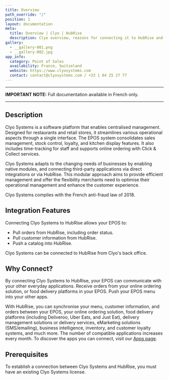 ```yaml
---
title: Overview
path_override: "/"
position: 1
layout: documentation
meta:
  title: Overview | Clyo | HubRise
  description: Clyo overview, reasons for connecting it to HubRise and summary of integrated features. Synchronise data between your EPOS and your apps.
gallery:
  - __gallery-001.png
  - __gallery-002.jpg
app_info:
  category: Point of Sales
  availability: France, Switzeland
  website: https://www.clyosystems.com
  contact: contact@clyosystems.com / +33 1 84 25 27 77
---
```


---

**IMPORTANT NOTE:** Full documentation available <Link href="/fr/apps/clyo" addLocalePrefix={false}>in French only</Link>.

---

## Description

Clyo Systems is a software platform that enables centralised management. Designed for restaurants and retail stores, it streamlines various operational aspects through a single interface. The EPOS system consolidates sales management, stock control, loyalty, and kitchen display features. It also includes time-tracking for staff and supports online ordering with Click & Collect services.

Clyo Systems adapts to the changing needs of businesses by enabling native modules, and connecting third-party applications via direct integrations or via HubRise. This modular approach aims to provide efficient management and offer the flexibility merchants need to optimise their operational management and enhance the customer experience.

Clyo Systems complies with the French anti-fraud law of 2018.


## Integration Features

Connecting Clyo Systems to HubRise allows your EPOS to:

- Pull orders from HubRise, including order status.
- Pull customer information from HubRise.
- Push a catalog into HubRise.

Clyo Systems can be connected to HubRise from Clyo's back office.

## Why Connect?

By connecting Clyo Systems to HubRise, your EPOS can communicate with your other everyday applications. Receive orders from your online ordering solution, or food delivery platforms in your EPOS. Push your EPOS menu into your other apps.

With HubRise, you can synchronise your menu, customer information, and orders between your EPOS, your online ordering solution, food delivery platforms (including Deliveroo, Uber Eats, and Just Eat), delivery management solutions or delivery services, eMarketing solutions (SMS/emailing), business intelligence, inventory, and customer loyalty systems, and much more. The number of compatible applications increases every month. To discover the apps you can connect, visit our [Apps page](/apps).

## Prerequisites

To establish a connection between Clyo Systems and HubRise, you must have an existing Clyo Systems license.
